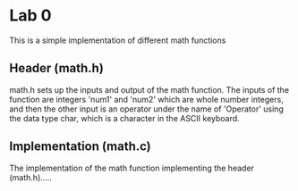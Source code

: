 # Lab 0
This is a simple implementation of different math functions

## Header (math.h)
math.h sets up the inputs and output of the math function. The inputs of the function are integers 'num1' and 'num2' which are whole number integers, and then the other input is an operator under the name of 'Operator' using the data type char, which is a character in the ASCII keyboard.

## Implementation (math.c)
The implementation of the math function implementing the header (math.h).....
